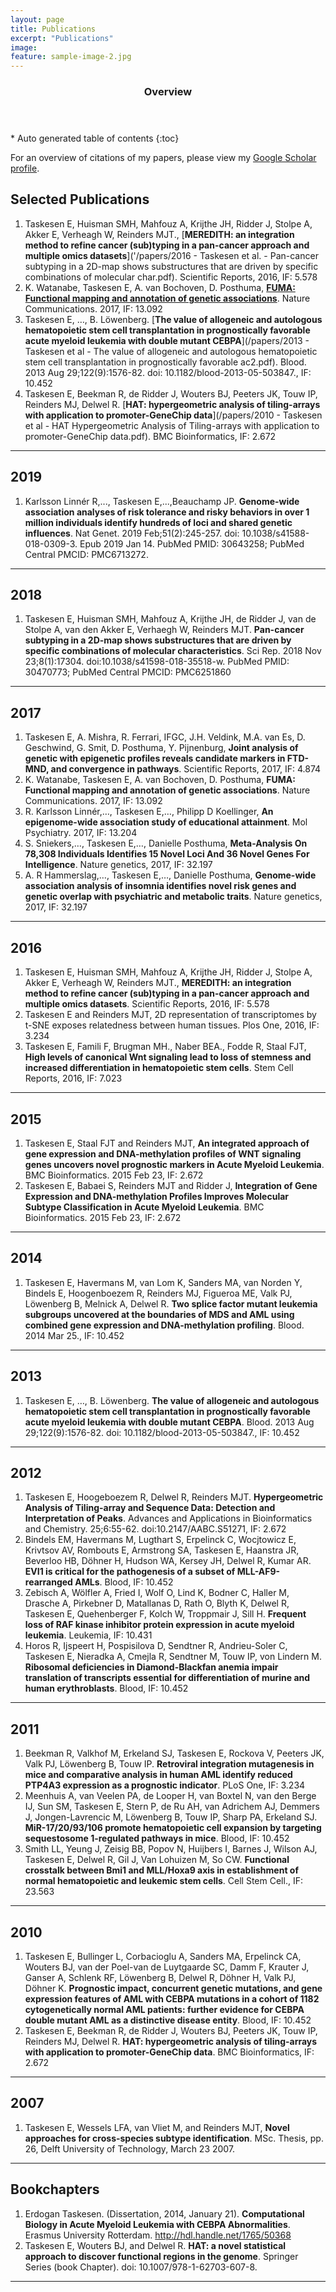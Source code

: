 ```yaml
---
layout: page
title: Publications
excerpt: "Publications"
image:
feature: sample-image-2.jpg
---
```




<section id="table-of-contents" class="toc">
  <header>
    <h3>Overview</h3>
  </header>
<div id="drawer" markdown="1">
*  Auto generated table of contents
{:toc}
</div>
</section><!-- /#table-of-contents -->


For an overview of citations of my papers, please view my [Google Scholar profile](https://scholar.google.com/citations?user=2fG38AkAAAAJ&hl=en).

## Selected Publications

1. Taskesen E, Huisman SMH, Mahfouz A, Krijthe JH, Ridder J, Stolpe A, Akker E, Verheagh W, Reinders MJT., [**MEREDITH: an integration method to refine cancer (sub)typing in a pan-cancer approach and multiple omics datasets**]('/papers/2016 - Taskesen et al. - Pan-cancer subtyping in a 2D-map shows substructures that are driven by specific combinations of molecular char.pdf). Scientific Reports, 2016, IF: 5.578
1. K. Watanabe, Taskesen E, A. van Bochoven, D. Posthuma, [**FUMA: Functional mapping and annotation of genetic associations**](/papers/FUMA_41467_2017_Article_1261.pdf). Nature Communications. 2017, IF: 13.092
1. Taskesen E, …, B. Löwenberg. [**The value of allogeneic and autologous hematopoietic stem cell transplantation in prognostically favorable acute myeloid leukemia with double mutant CEBPA**](/papers/2013 - Taskesen et al - The value of allogeneic and autologous hematopoietic stem cell transplantation in prognostically favorable ac2.pdf). Blood. 2013 Aug 29;122(9):1576-82. doi: 10.1182/blood-2013-05-503847., IF: 10.452
1. Taskesen E, Beekman R, de Ridder J, Wouters BJ, Peeters JK, Touw IP, Reinders MJ, Delwel R. [**HAT: hypergeometric analysis of tiling-arrays with application to promoter-GeneChip data**](/papers/2010 - Taskesen et al - HAT Hypergeometric Analysis of Tiling-arrays with application to promoter-GeneChip data.pdf). BMC Bioinformatics, IF: 2.672

---


## 2019

1. Karlsson Linnér R,..., Taskesen E,...,Beauchamp JP. **Genome-wide association analyses of risk tolerance and risky behaviors in over 1 million individuals identify hundreds of loci and shared genetic influences**. Nat Genet. 2019 Feb;51(2):245-257. doi: 10.1038/s41588-018-0309-3. Epub 2019 Jan 14. PubMed PMID: 30643258; PubMed Central PMCID: PMC6713272.

---

## 2018
1. Taskesen E, Huisman SMH, Mahfouz A, Krijthe JH, de Ridder J, van de Stolpe A, van den Akker E, Verhaegh W, Reinders MJT. **Pan-cancer subtyping in a 2D-map shows substructures that are driven by specific combinations of molecular characteristics**. Sci Rep. 2018 Nov 23;8(1):17304. doi:10.1038/s41598-018-35518-w. PubMed PMID: 30470773; PubMed Central PMCID: PMC6251860

---

## 2017

1. Taskesen E, A. Mishra, R. Ferrari, IFGC, J.H. Veldink, M.A. van Es, D. Geschwind, G. Smit, D. Posthuma, Y. Pijnenburg, **Joint analysis of genetic with epigenetic profiles reveals candidate markers in FTD-MND, and convergence in pathways**. Scientific Reports, 2017, IF: 4.874
1. K. Watanabe, Taskesen E, A. van Bochoven, D. Posthuma, **FUMA: Functional mapping and annotation of genetic associations**. Nature Communications. 2017, IF: 13.092
1. R. Karlsson Linnér,…, Taskesen E,…, Philipp D Koellinger, **An epigenome-wide association study of educational attainment**. Mol Psychiatry. 2017, IF: 13.204
1. S. Sniekers,…, Taskesen E,…, Danielle Posthuma, **Meta-Analysis On 78,308 Individuals Identifies 15 Novel Loci And 36 Novel Genes For Intelligence**. Nature genetics, 2017, IF: 32.197
1. A. R Hammerslag,…, Taskesen E,…, Danielle Posthuma, **Genome-wide association analysis of insomnia identifies novel risk genes and genetic overlap with psychiatric and metabolic traits**. Nature genetics, 2017, IF: 32.197

---

## 2016

1. Taskesen E, Huisman SMH, Mahfouz A, Krijthe JH, Ridder J, Stolpe A, Akker E, Verheagh W, Reinders MJT., **MEREDITH: an integration method to refine cancer (sub)typing in a pan-cancer approach and multiple omics datasets**. Scientific Reports, 2016, IF: 5.578
1. Taskesen E and Reinders MJT, 2D representation of transcriptomes by t-SNE exposes relatedness between human tissues. Plos One, 2016, IF: 3.234
1. Taskesen E, Famili F, Brugman MH., Naber BEA., Fodde R, Staal FJT, **High levels of canonical Wnt signaling lead to loss of stemness and increased differentiation in hematopoietic stem cells**. Stem Cell Reports, 2016, IF: 7.023

---

## 2015

1. Taskesen E, Staal FJT and Reinders MJT, **An integrated approach of gene expression and DNA-methylation profiles of WNT signaling genes uncovers novel prognostic markers in Acute Myeloid Leukemia**. BMC Bioinformatics. 2015 Feb 23, IF: 2.672
1. Taskesen E, Babaei S, Reinders MJT and Ridder J, **Integration of Gene Expression and DNA-methylation Profiles Improves Molecular Subtype Classification in Acute Myeloid Leukemia**. BMC Bioinformatics. 2015 Feb 23, IF: 2.672

---

## 2014

1. Taskesen E, Havermans M, van Lom K, Sanders MA, van Norden Y, Bindels E, Hoogenboezem R, Reinders MJ, Figueroa ME, Valk PJ, Löwenberg B, Melnick A, Delwel R. **Two splice factor mutant leukemia subgroups uncovered at the boundaries of MDS and AML using combined gene expression and DNA-methylation profiling**. Blood. 2014 Mar 25., IF: 10.452

---

## 2013

1. Taskesen E, …, B. Löwenberg. **The value of allogeneic and autologous hematopoietic stem cell transplantation in prognostically favorable acute myeloid leukemia with double mutant CEBPA**. Blood. 2013 Aug 29;122(9):1576-82. doi: 10.1182/blood-2013-05-503847., IF: 10.452

---

## 2012

1. Taskesen E, Hoogeboezem R, Delwel R, Reinders MJT. **Hypergeometric Analysis of Tiling-array and Sequence Data: Detection and Interpretation of Peaks**. Advances and Applications in Bioinformatics and Chemistry. 25;6:55-62. doi:10.2147/AABC.S51271, IF: 2.672
1. Bindels EM, Havermans M, Lugthart S, Erpelinck C, Wocjtowicz E, Krivtsov AV, Rombouts E, Armstrong SA, Taskesen E, Haanstra JR, Beverloo HB, Döhner H, Hudson WA, Kersey JH, Delwel R, Kumar AR. **EVI1 is critical for the pathogenesis of a subset of MLL-AF9-rearranged AMLs**. Blood, IF: 10.452
1. Zebisch A, Wölfler A, Fried I, Wolf O, Lind K, Bodner C, Haller M, Drasche A, Pirkebner D, Matallanas D, Rath O, Blyth K, Delwel R, Taskesen E, Quehenberger F, Kolch W, Troppmair J, Sill H. **Frequent loss of RAF kinase inhibitor protein expression in acute myeloid leukemia**. Leukemia, IF: 10.431
1. Horos R, Ijspeert H, Pospisilova D, Sendtner R, Andrieu-Soler C, Taskesen E, Nieradka A, Cmejla R, Sendtner M, Touw IP, von Lindern M. **Ribosomal deficiencies in Diamond-Blackfan anemia impair translation of transcripts essential for differentiation of murine and human erythroblasts**. Blood, IF: 10.452

---

## 2011

1. Beekman R, Valkhof M, Erkeland SJ, Taskesen E, Rockova V, Peeters JK, Valk PJ, Löwenberg B, Touw IP. **Retroviral integration mutagenesis in mice and comparative analysis in human AML identify reduced PTP4A3 expression as a prognostic indicator**. PLoS One, IF: 3.234
1. Meenhuis A, van Veelen PA, de Looper H, van Boxtel N, van den Berge IJ, Sun SM, Taskesen E, Stern P, de Ru AH, van Adrichem AJ, Demmers J, Jongen-Lavrencic M, Löwenberg B, Touw IP, Sharp PA, Erkeland SJ. **MiR-17/20/93/106 promote hematopoietic cell expansion by targeting sequestosome 1-regulated pathways in mice**. Blood, IF: 10.452
1. Smith LL, Yeung J, Zeisig BB, Popov N, Huijbers I, Barnes J, Wilson AJ, Taskesen E, Delwel R, Gil J, Van Lohuizen M, So CW. **Functional crosstalk between Bmi1 and MLL/Hoxa9 axis in establishment of normal hematopoietic and leukemic stem cells**. Cell Stem Cell., IF: 23.563

---

## 2010

1. Taskesen E, Bullinger L, Corbacioglu A, Sanders MA, Erpelinck CA, Wouters BJ, van der Poel-van de Luytgaarde SC, Damm F, Krauter J, Ganser A, Schlenk RF, Löwenberg B, Delwel R, Döhner H, Valk PJ, Döhner K. **Prognostic impact, concurrent genetic mutations, and gene expression features of AML with CEBPA mutations in a cohort of 1182 cytogenetically normal AML patients: further evidence for CEBPA double mutant AML as a distinctive disease entity**. Blood, IF: 10.452
1. Taskesen E, Beekman R, de Ridder J, Wouters BJ, Peeters JK, Touw IP, Reinders MJ, Delwel R. **HAT: hypergeometric analysis of tiling-arrays with application to promoter-GeneChip data**. BMC Bioinformatics, IF: 2.672

---

## 2007

1. Taskesen E, Wessels LFA, van Vliet M, and Reinders MJT, **Novel approaches for cross-species subtype identification**. MSc. Thesis, pp. 26, Delft University of Technology, March 23 2007.

---

## Bookchapters

1. Erdogan Taskesen. (Dissertation, 2014, January 21). **Computational Biology in Acute Myeloid Leukemia with CEBPA Abnormalities**. Erasmus University Rotterdam. http://hdl.handle.net/1765/50368
1. Taskesen E, Wouters BJ, and Delwel R. **HAT: a novel statistical approach to discover functional regions in the genome**. Springer Series (book Chapter). doi: 10.1007/978-1-62703-607-8.

---